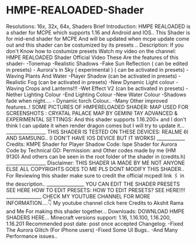 # HMPE-REALOADED-Shader
Resolutions: 16x, 32x, 64x, Shaders  Brief Introduction:  HMPE REALOADED is a shader for MCPE which supports 1.16 and Android and IOS..  This Shader is for mid-end shader for MCPE  And will be updated when mcpe update come out and this shader can be costumized by its presets ..  Description:  If you don't Know how to costumize presets  Watch my video on the channel:  HMPE REALOADED Shader Official Video    These Are the features of this shader-  -Tonemap  -Realistic Shadows  -Fake Sun Reflection ( can be edited in presets)  - Aurora's in Sky ( experimental ) ( can be activated in presets)  -Waving Plants And Water  -Player Shadow (can be activated in presets)  -Realistic Fog (can be activated in presets)  -New Dynamic Light colour  -Waving Crops and Lanterns!!!  -Wet Effect V2 (can be activated in presets)  -Nether Lighting Colour   -End Lighting Colour  -New Water Colour  -Shadows fade when night....  - Dynamic torch Colour..  -Many Other improved features..!    SOME PICTURES OF HMPERELOADED SHADER:                    MAP USED FOR SCREENSHOTS :  CRYATAL PALACE MAP BY GEMINI TAY    ADVANCED &amp; EXPERIMENTAL SETTINGS:              And this shader supports 1.16.200+ and I don't think I can update it when render dragon comes but I will try to update it...  _________________  THIS SHADER IS TESTED ON THESE DEVICES:  REALME 6I  AND SAMSUNG..  (I DON'T HAVE IOS DEVICE BUT IT WORKS)  ____________  Credits:  KMPE Shader for Player Shadow Code:  Ispe Shader for Aurora Code by Technical GD:  Permission:    and Other codes made by me (HM 9130)  And others can be seen in the root folder of the shader in (credits.h)  _________________  Disclaimer:  THIS SHADER IA MADE BY ME NOT ANYONE ELSE ALL COPYRIGHTS GOES TO ME  PLS DONT MODIFY THIS SHADER..  For Reviewing this shader make sure to credit the official mcpedl link 🖇️ in the description..  ________________  YOU CAN EDIT THE SHADER PRESETS   SEE HERE HOW TO EDIT PRESETS:  HOW TO EDIT PRESETS? SEE HERE!!!!  _______________    CHECK MY YOUTUBE CHANNEL FOR MORE INFORMATION....👇  My youtube channel click here    Credits to Akshit Rama and Me For making this shader together...      Downloads:  DOWNLOAD HMPE SHADERS HERE... Minecraft versions support: 1.16, 1.16.100, 1.16.200, 1.16.201  Recommended post date: post once accepted  Changelog:  -Fixed The Aurora Glitch (For iPhone users)  -Fixed Some UI Bugs..  -And Many Performance issues..
